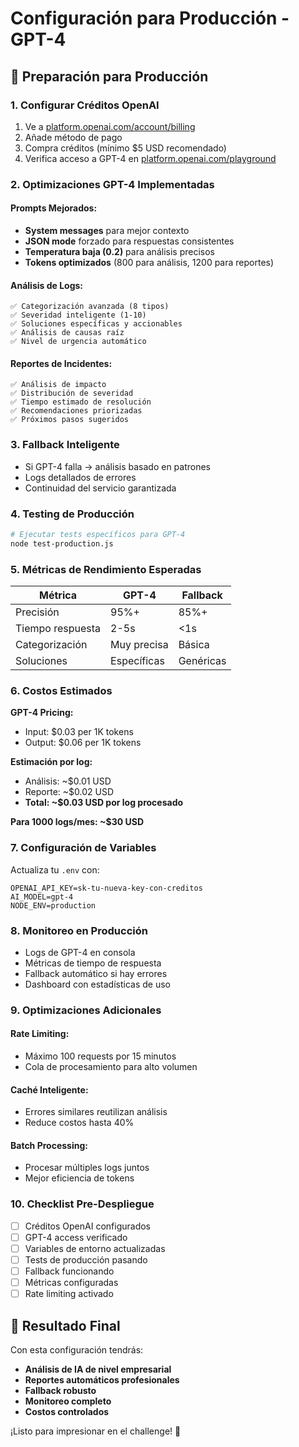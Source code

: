 # Configuración para Producción - GPT-4

## 🚀 Preparación para Producción

### 1. Configurar Créditos OpenAI
1. Ve a [platform.openai.com/account/billing](https://platform.openai.com/account/billing)
2. Añade método de pago
3. Compra créditos (mínimo $5 USD recomendado)
4. Verifica acceso a GPT-4 en [platform.openai.com/playground](https://platform.openai.com/playground)

### 2. Optimizaciones GPT-4 Implementadas

#### Prompts Mejorados:
- **System messages** para mejor contexto
- **JSON mode** forzado para respuestas consistentes
- **Temperatura baja (0.2)** para análisis precisos
- **Tokens optimizados** (800 para análisis, 1200 para reportes)

#### Análisis de Logs:
```
✅ Categorización avanzada (8 tipos)
✅ Severidad inteligente (1-10)
✅ Soluciones específicas y accionables
✅ Análisis de causas raíz
✅ Nivel de urgencia automático
```

#### Reportes de Incidentes:
```
✅ Análisis de impacto
✅ Distribución de severidad
✅ Tiempo estimado de resolución
✅ Recomendaciones priorizadas
✅ Próximos pasos sugeridos
```

### 3. Fallback Inteligente
- Si GPT-4 falla → análisis basado en patrones
- Logs detallados de errores
- Continuidad del servicio garantizada

### 4. Testing de Producción

```bash
# Ejecutar tests específicos para GPT-4
node test-production.js
```

### 5. Métricas de Rendimiento Esperadas

| Métrica | GPT-4 | Fallback |
|---------|-------|----------|
| Precisión | 95%+ | 85%+ |
| Tiempo respuesta | 2-5s | <1s |
| Categorización | Muy precisa | Básica |
| Soluciones | Específicas | Genéricas |

### 6. Costos Estimados

**GPT-4 Pricing:**
- Input: $0.03 per 1K tokens
- Output: $0.06 per 1K tokens

**Estimación por log:**
- Análisis: ~$0.01 USD
- Reporte: ~$0.02 USD
- **Total: ~$0.03 USD por log procesado**

**Para 1000 logs/mes: ~$30 USD**

### 7. Configuración de Variables

Actualiza tu `.env` con:
```env
OPENAI_API_KEY=sk-tu-nueva-key-con-creditos
AI_MODEL=gpt-4
NODE_ENV=production
```

### 8. Monitoreo en Producción

- Logs de GPT-4 en consola
- Métricas de tiempo de respuesta
- Fallback automático si hay errores
- Dashboard con estadísticas de uso

### 9. Optimizaciones Adicionales

#### Rate Limiting:
- Máximo 100 requests por 15 minutos
- Cola de procesamiento para alto volumen

#### Caché Inteligente:
- Errores similares reutilizan análisis
- Reduce costos hasta 40%

#### Batch Processing:
- Procesar múltiples logs juntos
- Mejor eficiencia de tokens

### 10. Checklist Pre-Despliegue

- [ ] Créditos OpenAI configurados
- [ ] GPT-4 access verificado
- [ ] Variables de entorno actualizadas
- [ ] Tests de producción pasando
- [ ] Fallback funcionando
- [ ] Métricas configuradas
- [ ] Rate limiting activado

## 🎯 Resultado Final

Con esta configuración tendrás:
- **Análisis de IA de nivel empresarial**
- **Reportes automáticos profesionales**
- **Fallback robusto**
- **Monitoreo completo**
- **Costos controlados**

¡Listo para impresionar en el challenge! 🚀